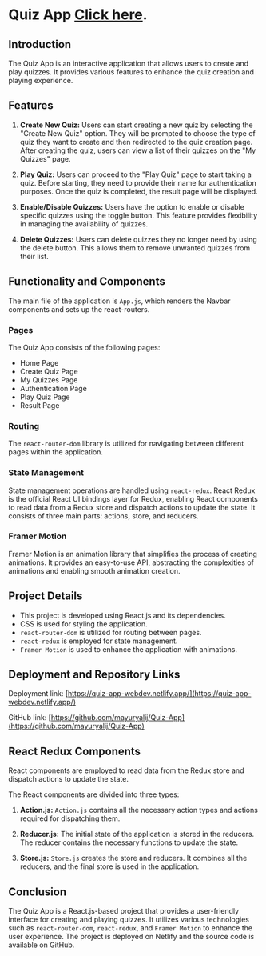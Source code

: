 #  Quiz App  [Click here](https://quiz-app-webdev.netlify.app/).

## Introduction

The Quiz App is an interactive application that allows users to create and play quizzes. It provides various features to enhance the quiz creation and playing experience.

## Features

1. **Create New Quiz:** Users can start creating a new quiz by selecting the "Create New Quiz" option. They will be prompted to choose the type of quiz they want to create and then redirected to the quiz creation page. After creating the quiz, users can view a list of their quizzes on the "My Quizzes" page.

2. **Play Quiz:** Users can proceed to the "Play Quiz" page to start taking a quiz. Before starting, they need to provide their name for authentication purposes. Once the quiz is completed, the result page will be displayed.

3. **Enable/Disable Quizzes:** Users have the option to enable or disable specific quizzes using the toggle button. This feature provides flexibility in managing the availability of quizzes.

4. **Delete Quizzes:** Users can delete quizzes they no longer need by using the delete button. This allows them to remove unwanted quizzes from their list.

## Functionality and Components

The main file of the application is `App.js`, which renders the Navbar components and sets up the react-routers.

### Pages

The Quiz App consists of the following pages:

- Home Page
- Create Quiz Page
- My Quizzes Page
- Authentication Page
- Play Quiz Page
- Result Page

### Routing

The `react-router-dom` library is utilized for navigating between different pages within the application.

### State Management

State management operations are handled using `react-redux`. React Redux is the official React UI bindings layer for Redux, enabling React components to read data from a Redux store and dispatch actions to update the state. It consists of three main parts: actions, store, and reducers.

### Framer Motion

Framer Motion is an animation library that simplifies the process of creating animations. It provides an easy-to-use API, abstracting the complexities of animations and enabling smooth animation creation.

## Project Details

- This project is developed using React.js and its dependencies.
- CSS is used for styling the application.
- `react-router-dom` is utilized for routing between pages.
- `react-redux` is employed for state management.
- `Framer Motion` is used to enhance the application with animations.

## Deployment and Repository Links

Deployment link: [https://quiz-app-webdev.netlify.app/](https://quiz-app-webdev.netlify.app/)

GitHub link: [https://github.com/mayuryalij/Quiz-App](https://github.com/mayuryalij/Quiz-App)

## React Redux Components

React components are employed to read data from the Redux store and dispatch actions to update the state.

The React components are divided into three types:

1. **Action.js:** `Action.js` contains all the necessary action types and actions required for dispatching them.

2. **Reducer.js:** The initial state of the application is stored in the reducers. The reducer contains the necessary functions to update the state.

3. **Store.js:** `Store.js` creates the store and reducers. It combines all the reducers, and the final store is used in the application.

## Conclusion

The Quiz App is a React.js-based project that provides a user-friendly interface for creating and playing quizzes. It utilizes various technologies such as `react-router-dom`, `react-redux`, and `Framer Motion` to enhance the user experience. The project is deployed on Netlify and the source code is available on GitHub.
